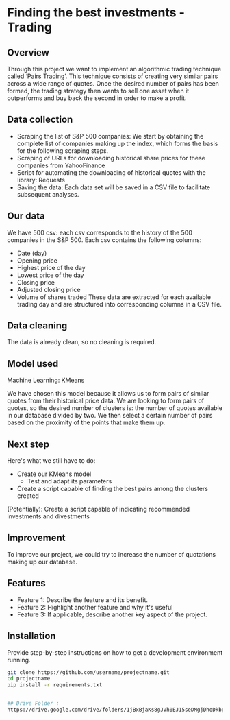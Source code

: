 # Finding the best investments - Trading

## Overview
Through this project we want to implement an algorithmic trading technique called ‘Pairs Trading’. This technique consists of creating very similar pairs across a wide range of quotes. Once the desired number of pairs has been formed, the trading strategy then wants to sell one asset when it outperforms and buy back the second in order to make a profit.

## Data collection
- Scraping the list of S&P 500 companies: We start by obtaining the complete list of companies making up the index, which forms the basis for the following scraping steps.
- Scraping of URLs for downloading historical share prices for these companies from YahooFinance
- Script for automating the downloading of historical quotes with the library: Requests
- Saving the data: Each data set will be saved in a CSV file to facilitate subsequent analyses.

## Our data
We have 500 csv: each csv corresponds to the history of the 500 companies in the S&P 500.
Each csv contains the following columns:
- Date (day)
- Opening price
- Highest price of the day
- Lowest price of the day
- Closing price
- Adjusted closing price
- Volume of shares traded
These data are extracted for each available trading day and are structured into corresponding columns in a CSV file.

## Data cleaning
The data is already clean, so no cleaning is required.

## Model used 
Machine Learning: KMeans 

We have chosen this model because it allows us to form pairs of similar quotes from their historical price data. 
We are looking to form pairs of quotes, so the desired number of clusters is: the number of quotes available in our database divided by two. 
We then select a certain number of pairs based on the proximity of the points that make them up.

## Next step
Here's what we still have to do:
- Create our KMeans model
    + Test and adapt its parameters
- Create a script capable of finding the best pairs among the clusters created

(Potentially): Create a script capable of indicating recommended investments and divestments

## Improvement
To improve our project, we could try to increase the number of quotations making up our database.






## Features
- Feature 1: Describe the feature and its benefit.
- Feature 2: Highlight another feature and why it's useful
- Feature 3: If applicable, describe another key aspect of the project.

## Installation
Provide step-by-step instructions on how to get a development environment running.

```bash
git clone https://github.com/username/projectname.git
cd projectname
pip install -r requirements.txt


## Drive Folder :
https://drive.google.com/drive/folders/1jBxBjaKs8gJVh0EJ15seDMgjDhoDkbpm?usp=sharing
